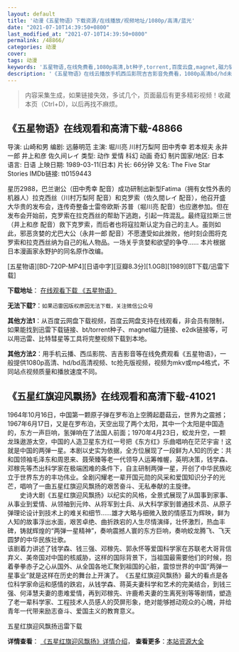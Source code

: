 ```yaml
---
layout: default
title: '动漫《五星物语》下载资源/在线播放/视频地址/1080p/高清/蓝光'
date: "2021-07-10T14:39:50+0800"
last_modified_at: "2021-07-10T14:39:50+0800"
permalink: /48866/
categories: 动漫
cover:
tags: 动漫
keywords: '五星物语,在线免费看,1080p高清,bt种子,torrent,百度云盘,magnet,磁力链,迅雷下载资源'
description: '《五星物语》在线云播放手机西瓜影院吉吉影音免费看，1080p高清bd/hd未删减完整版和tc抢先枪版，mkv/mp4格式，附带bt/torrent种子、magnet/磁力链、百度云盘、网盘资源迅雷下载链接'
---
```


>内容采集生成，如果链接失效，多试几个，页面最后有更多精彩视频！收藏本页（Ctrl+D)，以后再找不麻烦。


## 《五星物语》在线观看和高清下载-48866

导演: 山崎和男 编剧: 远藤明范 主演: 堀川亮 川村万梨阿 田中秀幸 若本规夫 永井一郎 井上和彦 佐久间レイ 类型: 动作 爱情 科幻 动画 奇幻 制片国家/地区: 日本 语言: 日语 上映日期: 1989-03-11(日本) 片长: 66分钟 又名: The Five Star Stories IMDb链接: tt0159443

星历2988，巴兰谢公（田中秀幸 配音）成功研制出新型Fatima（拥有女性外表的机器人）拉克西丝（川村万梨阿 配音）和克罗索（佐久間レイ 配音），他召开盛大华贵的发布会，连传奇整备士雷帝欧斯·苏普（堀川亮 配音）也应邀参加。但在发布会开始前，克罗索在拉克西丝的帮助下逃跑，引起一阵混乱。最终寇拉斯三世（井上和彦 配音）救下克罗索，而后者也将寇拉斯认定为自己的主人。虽则如此，邪恶贪婪的尤巴大公（永井一郎 配音）不愿遭受如此挫败，他时刻企图将克罗索和拉克西丝纳为自己的私人物品。一场关乎贪婪和欲望的争夺…… 本片根据日本漫画家永野护的同名原作改编。


[五星物语][BD-720P-MP4][日语中字][豆瓣8.3分][1.0GB][1989][BT下载/迅雷下载]

**下载地址**： [在线观看下载 《五星物语》](https://www.btdx8.com/torrent/the_five_star_stories_1989.html) 


**无法下载?**：`如果迅雷因版权原因无法下载，关注微信公众号 `

**其他方法1**：从百度云网盘下载视频，百度云网盘支持在线观看，非会员有限制，如果能找到迅雷下载链接、bt/torrent种子、magnet磁力链接、e2dk链接等，可以用迅雷、比特彗星等工具将完整视频下载到本地。

**其他方法2**：用手机云播、西瓜影院、吉吉影音等在线免费观看《五星物语》，一般提供1080p高清、hd/bd高清视频、tc抢先版视频，视频为mkv或mp4格式，不同站点视频质量和播放速度不同。


## 《五星红旗迎风飘扬》在线观看和高清下载-41021

1964年10月16日，中国第一颗原子弹在罗布泊上空腾起蘑菇云，世界为之震撼；1967年6月17日，又是在罗布泊，天空出现了两个太阳，其中一个太阳是中国造的，东方一声巨响，氢弹响在了法国人前面；1970年4月23日，蛟龙升空，一颗龙珠遨游太空，中国的人造卫星东方红一号把《东方红》乐曲唱响在茫茫宇宙！这就是中国的两弹一星。本剧以史实为依据，全方位展现了一段鲜为人知的历史：共和国领袖毛泽东和周恩来、聂荣臻等老一代领导人运筹帷幄，英明决策，钱学森、邓稼先等杰出科学家在极端困难的条件下，自主研制两弹一星，开创了中华民族屹立于世界东方的丰功伟业。全剧闪耀老一辈开国元勋的风采和爱国知识分子的光芒，唱响了一曲五星红旗迎风飘扬的艰苦奋斗、无私奉献的主旋律。<br />　　史诗大剧《五星红旗迎风飘扬》以纪实的风格，全景式展现了从国事到家事、从事业到爱情、从领袖到元帅、从将军到士兵、从大科学家到普通技术员、从原子弹理论设计到技术上的难关和细节……雄才大略与细微入致的情感互为辉映，鲜为人知的故事浮出水面，艰苦卓绝、曲折跌宕的人生尽情演绎，壮怀激烈，热血丰碑，铸就辉煌的“两弹一星精神&rdquo;，奏响震撼人寰的东方巨响，奏响蛟龙腾飞、飞天圆梦的中华民族壮歌。<br />该剧着力讲述了钱学森、钱三强、邓稼先、郭永怀等爱国科学家在苏联老大哥背信弃义、美帝国对中国的核威胁，这样的国际背景下，当祖国最需要他们的时候，抱着拳拳赤子之心从国外、从全国各地汇聚到祖国的心脏，震惊世界的中国“两弹一星事业&rdquo;就是这样在历史的舞台上开演了。　《五星红旗迎风飘扬》最大的看点是各位科学家命运和感情的跌宕，从钱学森、蒋英夫妻科学和艺术的完美结合，到钱三强、何泽慧夫妻的患难爱情，再到邓稼先、许鹿希夫妻的生离死别等等剧情，塑造了老一辈科学家、工程技术人员感人的荧屏形象，绝对能够撼动观众的心魄，并给青年一代带来励志奋斗、爱国主义的教育意义。


五星红旗迎风飘扬迅雷下载

**详情查看**： [《五星红旗迎风飘扬》详情介绍](/movie/41021/)， **查看更多**：[本站资源大全](/movie/t/all/)

